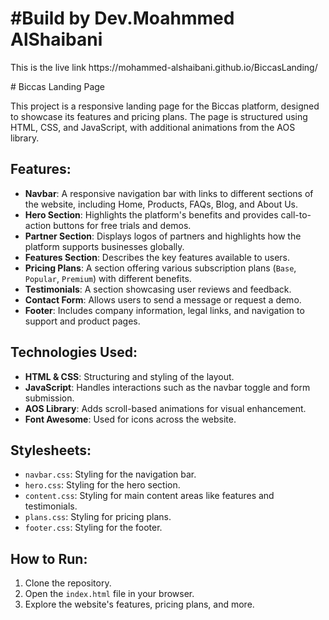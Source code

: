 # #Build by Dev.Moahmmed AlShaibani
<p>This is the live link https://mohammed-alshaibani.github.io/BiccasLanding/ </p>
# Biccas Landing Page

This project is a responsive landing page for the Biccas platform, designed to showcase its features and pricing plans. The page is structured using HTML, CSS, and JavaScript, with additional animations from the AOS library.

## Features:
- **Navbar**: A responsive navigation bar with links to different sections of the website, including Home, Products, FAQs, Blog, and About Us.
- **Hero Section**: Highlights the platform's benefits and provides call-to-action buttons for free trials and demos.
- **Partner Section**: Displays logos of partners and highlights how the platform supports businesses globally.
- **Features Section**: Describes the key features available to users.
- **Pricing Plans**: A section offering various subscription plans (`Base`, `Popular`, `Premium`) with different benefits.
- **Testimonials**: A section showcasing user reviews and feedback.
- **Contact Form**: Allows users to send a message or request a demo.
- **Footer**: Includes company information, legal links, and navigation to support and product pages.

## Technologies Used:
- **HTML & CSS**: Structuring and styling of the layout.
- **JavaScript**: Handles interactions such as the navbar toggle and form submission.
- **AOS Library**: Adds scroll-based animations for visual enhancement.
- **Font Awesome**: Used for icons across the website.

## Stylesheets:
- `navbar.css`: Styling for the navigation bar.
- `hero.css`: Styling for the hero section.
- `content.css`: Styling for main content areas like features and testimonials.
- `plans.css`: Styling for pricing plans.
- `footer.css`: Styling for the footer.

## How to Run:
1. Clone the repository.
2. Open the `index.html` file in your browser.
3. Explore the website's features, pricing plans, and more.
